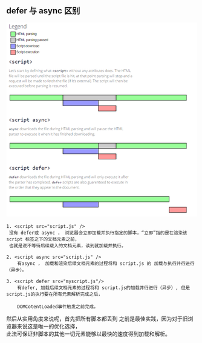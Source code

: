 ## defer 与 async 区别

<img src='../../image/defer&async.png' alt="" />

```
1. <script src="script.js" />
 没有 defer或 async ， 浏览器会立即加载并执行指定的脚本，“立即”指的是在渲染该 script 标签之下的文档元素之前，
 也就是说不等待后续载入的文档元素，读到就加载并执行。

```

```
2. <script async src="script.js" />
	有async ， 加载和渲染后续文档元素的过程将和 script.js 的 加载与执行并行进行（异步）。

```

```
3. <script defer src="myscript.js"/>
	有defer, 加载后续文档元素的过程将和 script.js的加载并行进行（异步）, 但是script.js的执行要在所有元素解析完成之后，

	DOMCotentLoaded事件触发之前完成。

```

然后从实用角度来说呢，首先把所有脚本都丢到 </body> 之前是最佳实践，因为对于旧浏览器来说这是唯一的优化选择，  
此法可保证非脚本的其他一切元素能够以最快的速度得到加载和解析。  



